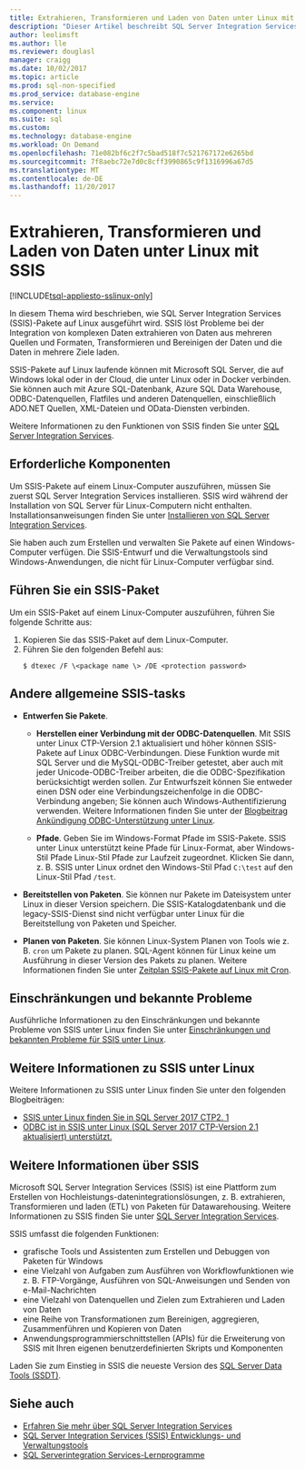 ```yaml
---
title: Extrahieren, Transformieren und Laden von Daten unter Linux mit SSIS | Microsoft Docs
description: "Dieser Artikel beschreibt SQL Server Integration Services (SSIS) für Linux-Computer"
author: leolimsft
ms.author: lle
ms.reviewer: douglasl
manager: craigg
ms.date: 10/02/2017
ms.topic: article
ms.prod: sql-non-specified
ms.prod_service: database-engine
ms.service: 
ms.component: linux
ms.suite: sql
ms.custom: 
ms.technology: database-engine
ms.workload: On Demand
ms.openlocfilehash: 71e082bf6c2f7c5bad518f7c521767172e6265bd
ms.sourcegitcommit: 7f8aebc72e7d0c8cff3990865c9f1316996a67d5
ms.translationtype: MT
ms.contentlocale: de-DE
ms.lasthandoff: 11/20/2017
---
```

# <a name="extract-transform-and-load-data-on-linux-with-ssis"></a>Extrahieren, Transformieren und Laden von Daten unter Linux mit SSIS

[!INCLUDE[tsql-appliesto-sslinux-only](../includes/tsql-appliesto-sslinux-only.md)]

In diesem Thema wird beschrieben, wie SQL Server Integration Services (SSIS)-Pakete auf Linux ausgeführt wird. SSIS löst Probleme bei der Integration von komplexen Daten extrahieren von Daten aus mehreren Quellen und Formaten, Transformieren und Bereinigen der Daten und die Daten in mehrere Ziele laden. 

SSIS-Pakete auf Linux laufende können mit Microsoft SQL Server, die auf Windows lokal oder in der Cloud, die unter Linux oder in Docker verbinden. Sie können auch mit Azure SQL-Datenbank, Azure SQL Data Warehouse, ODBC-Datenquellen, Flatfiles und anderen Datenquellen, einschließlich ADO.NET Quellen, XML-Dateien und OData-Diensten verbinden.

Weitere Informationen zu den Funktionen von SSIS finden Sie unter [SQL Server Integration Services](../integration-services/sql-server-integration-services.md).

## <a name="prerequisites"></a>Erforderliche Komponenten

Um SSIS-Pakete auf einem Linux-Computer auszuführen, müssen Sie zuerst SQL Server Integration Services installieren. SSIS wird während der Installation von SQL Server für Linux-Computern nicht enthalten. Installationsanweisungen finden Sie unter [Installieren von SQL Server Integration Services](sql-server-linux-setup-ssis.md).

Sie haben auch zum Erstellen und verwalten Sie Pakete auf einen Windows-Computer verfügen. Die SSIS-Entwurf und die Verwaltungstools sind Windows-Anwendungen, die nicht für Linux-Computer verfügbar sind. 

## <a name="run-an-ssis-package"></a>Führen Sie ein SSIS-Paket

Um ein SSIS-Paket auf einem Linux-Computer auszuführen, führen Sie folgende Schritte aus:

1.  Kopieren Sie das SSIS-Paket auf dem Linux-Computer.
2.  Führen Sie den folgenden Befehl aus:
    ```
    $ dtexec /F \<package name \> /DE <protection password>
    ```

## <a name="other-common-ssis-tasks"></a>Andere allgemeine SSIS-tasks

-   **Entwerfen Sie Pakete**.

    -   **Herstellen einer Verbindung mit der ODBC-Datenquellen**. Mit SSIS unter Linux CTP-Version 2.1 aktualisiert und höher können SSIS-Pakete auf Linux ODBC-Verbindungen. Diese Funktion wurde mit SQL Server und die MySQL-ODBC-Treiber getestet, aber auch mit jeder Unicode-ODBC-Treiber arbeiten, die die ODBC-Spezifikation berücksichtigt werden sollen. Zur Entwurfszeit können Sie entweder einen DSN oder eine Verbindungszeichenfolge in die ODBC-Verbindung angeben; Sie können auch Windows-Authentifizierung verwenden. Weitere Informationen finden Sie unter der [Blogbeitrag Ankündigung ODBC-Unterstützung unter Linux](https://blogs.msdn.microsoft.com/ssis/2017/06/16/odbc-is-supported-in-ssis-on-linux-ssis-helsinki-ctp2-1-refresh/).

    -   **Pfade**. Geben Sie im Windows-Format Pfade im SSIS-Pakete. SSIS unter Linux unterstützt keine Pfade für Linux-Format, aber Windows-Stil Pfade Linux-Stil Pfade zur Laufzeit zugeordnet. Klicken Sie dann, z. B. SSIS unter Linux ordnet den Windows-Stil Pfad `C:\test` auf den Linux-Stil Pfad `/test`.

-   **Bereitstellen von Paketen**. Sie können nur Pakete im Dateisystem unter Linux in dieser Version speichern. Die SSIS-Katalogdatenbank und die legacy-SSIS-Dienst sind nicht verfügbar unter Linux für die Bereitstellung von Paketen und Speicher.

-   **Planen von Paketen**. Sie können Linux-System Planen von Tools wie z. B. `cron` um Pakete zu planen. SQL-Agent können für Linux keine um Ausführung in dieser Version des Pakets zu planen. Weitere Informationen finden Sie unter [Zeitplan SSIS-Pakete auf Linux mit Cron](sql-server-linux-schedule-ssis-packages.md).

## <a name="limitations-and-known-issues"></a>Einschränkungen und bekannte Probleme

Ausführliche Informationen zu den Einschränkungen und bekannte Probleme von SSIS unter Linux finden Sie unter [Einschränkungen und bekannten Probleme für SSIS unter Linux](sql-server-linux-ssis-known-issues.md).

## <a name="more-info-about-ssis-on-linux"></a>Weitere Informationen zu SSIS unter Linux

Weitere Informationen zu SSIS unter Linux finden Sie unter den folgenden Blogbeiträgen:

-   [SSIS unter Linux finden Sie in SQL Server 2017 CTP2. 1](https://blogs.msdn.microsoft.com/ssis/2017/05/17/ssis-helsinki-is-available-in-sql-server-vnext-ctp2-1/)
-   [ODBC ist in SSIS unter Linux (SQL Server 2017 CTP-Version 2.1 aktualisiert) unterstützt.](https://blogs.msdn.microsoft.com/ssis/2017/06/16/odbc-is-supported-in-ssis-on-linux-ssis-helsinki-ctp2-1-refresh/)

## <a name="more-info-about-ssis"></a>Weitere Informationen über SSIS

Microsoft SQL Server Integration Services (SSIS) ist eine Plattform zum Erstellen von Hochleistungs-datenintegrationslösungen, z. B. extrahieren, Transformieren und laden (ETL) von Paketen für Datawarehousing. Weitere Informationen zu SSIS finden Sie unter [SQL Server Integration Services](/sql/integration-services/sql-server-integration-services).

SSIS umfasst die folgenden Funktionen:
- grafische Tools und Assistenten zum Erstellen und Debuggen von Paketen für Windows
- eine Vielzahl von Aufgaben zum Ausführen von Workflowfunktionen wie z. B. FTP-Vorgänge, Ausführen von SQL-Anweisungen und Senden von e-Mail-Nachrichten
- eine Vielzahl von Datenquellen und Zielen zum Extrahieren und Laden von Daten
- eine Reihe von Transformationen zum Bereinigen, aggregieren, Zusammenführen und Kopieren von Daten
- Anwendungsprogrammierschnittstellen (APIs) für die Erweiterung von SSIS mit Ihren eigenen benutzerdefinierten Skripts und Komponenten

Laden Sie zum Einstieg in SSIS die neueste Version des [SQL Server Data Tools (SSDT)](../integration-services/ssis-how-to-create-an-etl-package.md).

## <a name="see-also"></a>Siehe auch
- [Erfahren Sie mehr über SQL Server Integration Services](../integration-services/sql-server-integration-services.md)
- [SQL Server Integration Services (SSIS) Entwicklungs- und Verwaltungstools](../integration-services/integration-services-ssis-development-and-management-tools.md)
- [SQL Serverintegration Services-Lernprogramme](../integration-services/integration-services-tutorials.md)
